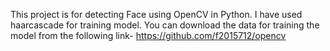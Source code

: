 This project is for detecting Face using OpenCV in Python. I have used haarcascade for training model. 
You can download the data for training the model from the following link-
https://github.com/f2015712/opencv
